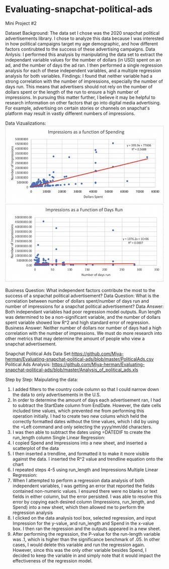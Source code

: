 # Evaluating-snapchat-political-ads
Mini Project #2

Dataset Background: The data set I chose was the 2020 snapchat political advertisements library. I chose to analyze this data because I was interested in how political campaigns target my age demographic, and how different factors contirubted to the success of these advertising campaigns.
Data Anlysis: I performed this analysis by manipulating the data set to extract the independant variable values for the number of dollars (in USD) spent on an ad, and the number of days the ad ran. I then performed a single regression analysis for each of these independent variables, and a multiple regression analysis for both variables. 
Findings: I found that neither variable had a strong correlation with the number of impressions, especially the number of days run. This means that advertisers should not rely on the number of dollars spent or the length of the run to ensure a high number of impressions. In pursuing this matter further, I believe it may be helpful to research information on other factors that go into digital media advertising. For example, advertising on certain stories or channels on snapchat's platform may result in vastly different numbers of impressions. 

Data Vizualizations:
![](https://github.com/Miya-herman/Evaluating-snapchat-political-ads/blob/master/Screen%20Shot%202020-02-28%20at%2011.34.20%20AM.png)
![](https://github.com/Miya-herman/Evaluating-snapchat-political-ads/blob/master/Screen%20Shot%202020-02-28%20at%2011.34.29%20AM.png)

Business Question: What independent factors contribute the most to the success of a snpachat political advertisement?
Data Question: What is the correlation between number of dollars spent/number of days run and number of impressions for a snapchat political advertisement?
Data Answer: Both independant variables had poor regression model outputs. Run length was determined to be a non-significant variable, and the number of dollars spent variable showed low R^2 and high standard error of regression.
Business Answer: Neither number of dollars nor number of days had a high correlation with the number of impressions. We must do more research into other metrics that may determine the amount of people who view a snapchat advertisement.

Snapchat Political Ads Data Set:https://github.com/Miya-herman/Evaluating-snapchat-political-ads/blob/master/PoliticalAds.csv
Political Ads Analysis: https://github.com/Miya-herman/Evaluating-snapchat-political-ads/blob/master/Analysis_of_political_ads.xls

Step by Step:
Maipulating the data:
1) I added filters to the country code column so that I could narrow down the data to only advertisements in the U.S.
2) In order to determine the amount of days each advertisement ran, I had to subtract the StartDate column from EndDate. However, the date cells included time values, which prevented me from performing this operation initially. I had to create two new colums which held the correctly formatted dates without the time values, which I did by using the =Left command and only selecting the yyyy/mm/dd characters. 
3) I was then able to subtract the dates using =DATEDIF to create the run_length column
Single Linear Regression:
4) I copied Spend and Impressions into a new sheet, and inserted a scatterplot of the data
5) I then inserted a trendline, and formatted it to make it more visible against the data. I inserted the R^2 value and trendline equation onto the chart
6) I repeated steps 4-5 using run_length and Impressions
Multiple Linear Regression:
7) When I attempted to perform a regression data analysis of both independent variables, I was getting an error that reported the fields contained non-numeric values. I ensured there were no blanks or text fields in either column, but the error persisted. I was able to resolve this error by copying each desired column (Impressions, run_length, and Spend) into a new sheet, which then allowed me to perform the regression analysis
8) I clicked on the data analysis tool box, selected regression, and input Impression for the y-value, and run_length and Spend in the x-value box. I then ran the regression and the outputs appeared in a new sheet.
9) After performing the regression, the P-value for the run-length variable was .1, which is higher than the significance benchmark of .05. In other cases, I would delete this variable and run the regression again. However, since this was the only other variable besides Spend, I decided to keep the variable in and simply note that it would impact the effectiveness of the regression model. 
